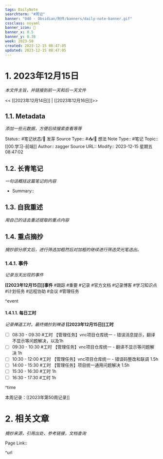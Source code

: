 ```yaml
---
tags: DailyNote
searchterm: "#周记"
banner: "040 - Obsidian/附件/banners/daily-note-banner.gif"
cssclass: noyaml
banner_icon: 💌
banner_x: 0.5
banner_y: 0.38
week: 2023-50
created: 2023-12-15 08:47:05
updated: 2023-12-15 08:47:05
---
```


# 1. 2023年12月15日

_本文件主旨，并链接到前一天和后一天文件_

<< [[2023年12月14日]] | [[2023年12月16日]]>>

## 1.1. Metadata

_添加一些元数据，方便后续搜索查看等等_

Status:: #笔记状态/🌱 发芽
Source Type:: #📥/💭 想法 
Note Type:: #笔记
Topic:: [[00.学习-前端]]
Author:: zagger
Source URL::
Modify:: 2023-12-15 星期五 08:47:02

## 1.2. 长青笔记

_一句话概括这篇笔记的内容_

- Summary::

## 1.3. 自我重述

_用自己的话去重述提取的重点内容_

## 1.4. 重点摘抄

_摘抄部分原文后，进行筛选加粗然后对加粗的继续进行筛选荧光笔选出。_

### 1.4.1. 事件

_记录当天出现的事件_

**[[2023年12月15日]]事件** 
#跟踪 #重要 #记录 #官方文档 #记录博客 #学习知识点 #计划任务 #远程协助 #会议 #管理任务

^event

#### 1.4.1.1. 每日工时

_记录禅道工时，最终摘抄到禅道_
**[[2023年12月15日]]工时**
- [ ] 08:30 - 09:30 #工时 【管理任务】vnc项目仓库统一 - 错误消息提示，翻译不显示等问题解决，以及1h
- [ ] 09:30 - 10:30 #工时 【管理任务】vnc项目仓库统一 - 翻译不显示等问题解决 1h
- [ ] 10:30 - 12:00 #工时 【管理任务】vnc项目仓库统一 - 错误码整改和联调 1.5h
- [ ] 14:00 - 15:30 #工时 【管理任务】项目统一通用问题解决 1.5h
- [ ] 15:30 - 16:30 #工时  1h
- [ ] 16:30 - 17:30 #工时  1h

^time

本周记录：[[2023年第50周记录]]

# 2. 相关文章

_摘抄来源，引用出处，参考链接，文档查询_

Page Link::

^url
